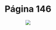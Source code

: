 <h1 align="center">Página 146</h1>
<p align="center">
  <img src="https://i.ibb.co/zfjmbQv/Sem-t-tulo.png" >
</p>

